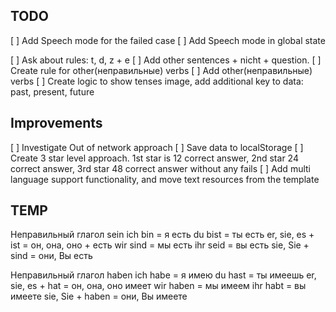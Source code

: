 ## TODO
[ ] Add Speech mode for the failed case
[ ] Add Speech mode in global state


[ ] Ask about rules: t, d, z + e
[ ] Add other sentences + nicht + question.
[ ] Create rule for other(неправильные) verbs
[ ] Add other(неправильные) verbs
[ ] Create logic to show tenses image, add additional key to data: past, present, future
## Improvements
[ ] Investigate Out of network approach
[ ] Save data to localStorage
[ ] Create 3 star level approach. 1st star is 12 correct answer, 2nd star 24 correct answer, 3rd star 48 correct answer without any fails
[ ] Add multi language support functionality, and move text resources from the template

## TEMP
Неправильный глагол sein
ich bin = я есть
du bist = ты есть
er, sie, es + ist = он, она, оно + есть
wir sind = мы есть
ihr seid = вы есть
sie, Sie + sind = они, Вы есть

Неправильный глагол haben
ich habe = я имею
du hast = ты имеешь
er, sie, es + hat = он, она, оно имеет
wir haben = мы имеем
ihr habt = вы имеете
sie, Sie + haben = они, Вы имеете

